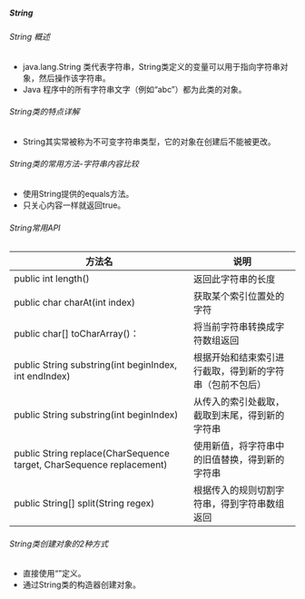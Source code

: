 ##### String

###### String 概述

* java.lang.String 类代表字符串，String类定义的变量可以用于指向字符串对象，然后操作该字符串。
* Java 程序中的所有字符串文字（例如“abc”）都为此类的对象。

###### String类的特点详解

+ String其实常被称为不可变字符串类型，它的对象在创建后不能被更改。

###### String类的常用方法-字符串内容比较

+ 使用String提供的equals方法。
+ 只关心内容一样就返回true。

###### String常用API

| 方法名                                                       | 说明                                                     |
| ------------------------------------------------------------ | -------------------------------------------------------- |
| public int length()                                          | 返回此字符串的长度                                       |
| public char charAt(int index)                                | 获取某个索引位置处的字符                                 |
| public char[] toCharArray()：                                | 将当前字符串转换成字符数组返回                           |
| public String substring(int beginIndex, int endIndex)        | 根据开始和结束索引进行截取，得到新的字符串（包前不包后） |
| public String substring(int beginIndex)                      | 从传入的索引处截取，截取到末尾，得到新的字符串           |
| public String replace(CharSequence target, CharSequence replacement) | 使用新值，将字符串中的旧值替换，得到新的字符串           |
| public String[] split(String regex)                          | 根据传入的规则切割字符串，得到字符串数组返回             |

###### String类创建对象的2种方式

+ 直接使用“”定义。
+ 通过String类的构造器创建对象。